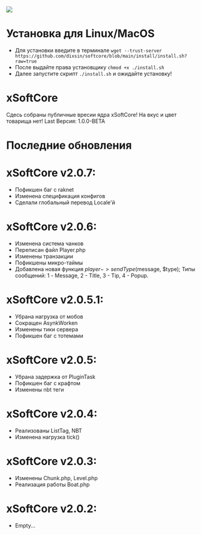 # <img src="https://vk.com/photo602737740_457242800">
# Установка для Linux/MacOS
* Для установки введите в терминале `wget --trust-server https://github.com/dixsin/softcore/blob/main/install/install.sh?raw=true`
* После выдайте права установщику `chmod +x ./install.sh`
* Далее запустите скрипт `./install.sh` и ожидайте установку!
# xSoftCore
Сдесь собраны публичные вресии ядра xSoftCore!
На вкус и цвет товарища нет!
Last Версия: 1.0.0-BETA
# Последние обновления
# xSoftCore v2.0.7:
* Пофикшен баг с raknet
* Изменена спецификация конфигов
* Сделали глобальный перевод Locale'й
# xSoftCore v2.0.6:
* Изменена система чанков
* Переписан файл Player.php
* Изменены транзакции
* Пофикшены микро-таймы
* Добавлена новая функция $player->sendType($message, $type); Типы сообщений: 1 - Message, 2 - Title, 3 - Tip, 4 - Popup.
# xSoftCore v2.0.5.1:
* Убрана нагрузка от мобов
* Сокращен AsynkWorken
* Изменены тики сервера
* Пофикшен баг с тотемами
# xSoftCore v2.0.5:
* Убрана задержка от PluginTask
* Пофикшен баг с крафтом
* Изменены nbt теги
# xSoftCore v2.0.4:
* Реализованы ListTag, NBT
* Изменена нагрузка tick()
# xSoftCore v2.0.3:
* Изменены Chunk.php, Level.php
* Реализация работы Boat.php
# xSoftCore v2.0.2:
* Empty...
